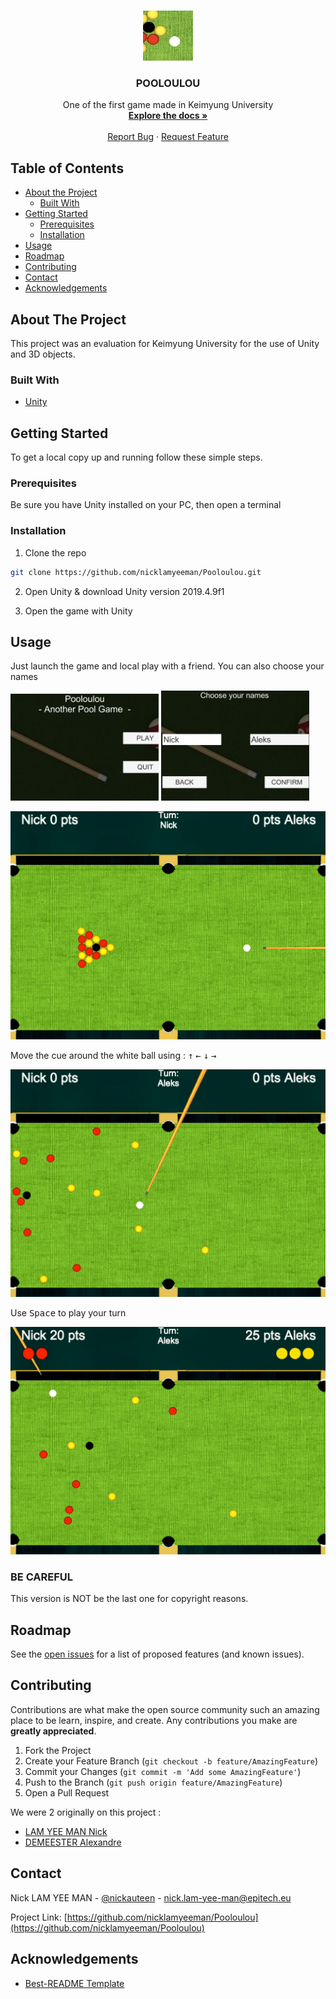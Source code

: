 <!-- PROJECT LOGO -->
<br />
<p align="center">
  <a href="https://github.com/nicklamyeeman/Pooloulou">
    <img src="Assets/README/logo.png" alt="Logo" width="80" height="80">
  </a>

  <h3 align="center">POOLOULOU</h3>

  <p align="center">
    One of the first game made in Keimyung University
    <br />
    <a href="https://github.com/nicklamyeeman/Pooloulou"><strong>Explore the docs »</strong></a>
    <br />
    <br />
    <a href="https://github.com/nicklamyeeman/Pooloulou/issues">Report Bug</a>
    ·
    <a href="https://github.com/nicklamyeeman/Pooloulou/issues">Request Feature</a>
  </p>
</p>



<!-- TABLE OF CONTENTS -->
## Table of Contents

* [About the Project](#about-the-project)
  * [Built With](#built-with)
* [Getting Started](#getting-started)
  * [Prerequisites](#prerequisites)
  * [Installation](#installation)
* [Usage](#usage)
* [Roadmap](#roadmap)
* [Contributing](#contributing)
* [Contact](#contact)
* [Acknowledgements](#acknowledgements)



<!-- ABOUT THE PROJECT -->
## About The Project

This project was an evaluation for Keimyung University for the use of Unity and 3D objects. 


### Built With

* [Unity](https://unity.com/)



<!-- GETTING STARTED -->
## Getting Started

To get a local copy up and running follow these simple steps.

### Prerequisites

Be sure you have Unity installed on your PC, then open a terminal

### Installation

1. Clone the repo
```sh
git clone https://github.com/nicklamyeeman/Pooloulou.git
```
2. Open Unity & download Unity version 2019.4.9f1

3. Open the game with Unity


<!-- USAGE -->
## Usage

Just launch the game and local play with a friend. You can also choose your names

<img src="Assets/README/menu.png" alt="menu" width="47%">
<img src="Assets/README/names.png" alt="names" width="47%">

<br/>

![casse](https://github.com/nicklamyeeman/Pooloulou/blob/main/Assets/README/casse.gif)


Move the cue around the white ball using :
             <kbd>↑</kbd>
<kbd>←</kbd> <kbd>↓</kbd> <kbd>→</kbd>


![points](https://github.com/nicklamyeeman/Pooloulou/blob/main/Assets/README/points.gif)

Use <kbd>Space</kbd> to play your turn

![end](https://github.com/nicklamyeeman/Pooloulou/blob/main/Assets/README/end.gif)

### BE CAREFUL

This version is NOT be the last one for copyright reasons.


<!-- ROADMAP -->
## Roadmap

See the [open issues](https://github.com/nicklamyeeman/Pooloulou/issues) for a list of proposed features (and known issues).



<!-- CONTRIBUTING -->
## Contributing

Contributions are what make the open source community such an amazing place to be learn, inspire, and create. Any contributions you make are **greatly appreciated**.

1. Fork the Project
2. Create your Feature Branch (`git checkout -b feature/AmazingFeature`)
3. Commit your Changes (`git commit -m 'Add some AmazingFeature'`)
4. Push to the Branch (`git push origin feature/AmazingFeature`)
5. Open a Pull Request

We were 2 originally on this project : 
 - [LAM YEE MAN Nick](https://github.com/nicklamyeeman)
 - [DEMEESTER Alexandre](https://github.com/rokuo)



<!-- CONTACT -->
## Contact

Nick LAM YEE MAN - [@nickauteen](https://twitter.com/nickauteen) - nick.lam-yee-man@epitech.eu

Project Link: [https://github.com/nicklamyeeman/Pooloulou](https://github.com/nicklamyeeman/Pooloulou)



<!-- ACKNOWLEDGEMENTS -->
## Acknowledgements

* [Best-README Template](https://github.com/othneildrew/Best-README-Template)





<!-- MARKDOWN LINKS & IMAGES -->
<!-- https://www.markdownguide.org/basic-syntax/#reference-style-links -->
[contributors-shield]: https://img.shields.io/github/contributors/nicklamyeeman/repo.svg?style=flat-square
[contributors-url]: https://github.com/nicklamyeeman/repo/graphs/contributors
[forks-shield]: https://img.shields.io/github/forks/nicklamyeeman/repo.svg?style=flat-square
[forks-url]: https://github.com/nicklamyeeman/repo/network/members
[stars-shield]: https://img.shields.io/github/stars/nicklamyeeman/repo.svg?style=flat-square
[stars-url]: https://github.com/nicklamyeeman/repo/stargazers
[issues-shield]: https://img.shields.io/github/issues/nicklamyeeman/repo.svg?style=flat-square
[issues-url]: https://github.com/nicklamyeeman/repo/issues
[license-shield]: https://img.shields.io/github/license/nicklamyeeman/repo.svg?style=flat-square
[license-url]: https://github.com/nicklamyeeman/repo/blob/master/LICENSE.txt
[linkedin-shield]: https://img.shields.io/badge/-LinkedIn-black.svg?style=flat-square&logo=linkedin&colorB=555
[linkedin-url]: https://linkedin.com/in/nicklamyeeman
[product-screenshot]: images/screenshot.png